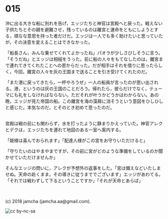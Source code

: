 # 015

沖に出る大きな船に別れを告げ，エッジたちと神官は宮殿へと戻った。戦えない子供たちとその親を避難させ，残っているのは離宮と運命をともにしようとする，頑なな意思を持った者だけだ。エッジは一人でも多く助けたいと思っていたが，その決意を変えることはできなかった。  

「船長さん，みんな乗せてくれてよかったね」パオラが少しさびしそうに言う。「そうだね」とエッジは相槌をうった。前に船の人々をもてなしたのは，離宮まで連れてきてくれたことへの恩からだった。だが相手はそれを借りに思ったらしく，今回，離宮の人々を灰の王国まで送ることを引き受けてくれたのだ。  

「また港に戻ってきたら，一杯やろうぜ」一人の船員が言ったのが思い出される。港，というのは灰の王国のことだろう。帰れたら，彼らだけでなく，テューマにも礼をしなければならない。ただそれが叶うかどうかはわからない。あの晩，エッジが見た帝国の船。この離宮を海の藻屑に消そうという意図をひしひしと感じた。本気なのだ，とそのとき初めて思ったのだ。  

<br>  
宮殿は戦の前にも関わらず，水を打ったように静まりかえっていた。神官アレクとデクは，エッジたちを連れて地図のある一室へ案内する。  

「姫様は喜んでおられます」「配達人様がこの宮をお守りいただけると」  

「守りたいのはやまやまですが，その前に宮がどのような準備をしているのか聞かせていただけませんか」  

そんなエッジの問いに，アレクが予想外の返事をした。「宮は備えなどいたしませぬ。天命の赴くまま，その導きに従うまででございます」エッジがあわてる。「それでは戦わずして下るということですか」「それが天命とあらば」  

<br>  
<br>  
(c) 2018 jamcha (jamcha.aa@gmail.com).  

![cc by-nc-sa](http://i.creativecommons.org/l/by-nc-sa/4.0/88x31.png)
